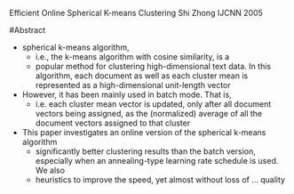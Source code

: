 Efficient Online Spherical K-means Clustering
Shi Zhong
IJCNN 2005

#Abstract

* spherical k-means algorithm,
  * i.e., the k-means algorithm with cosine similarity, is a
  * popular method for clustering high-dimensional text data.  In this
    algorithm, each document as well as each cluster mean is represented as a
    high-dimensional unit-length vector
* However, it has been mainly used in batch mode. That is,
  * i.e. each cluster mean vector is updated, only after all document vectors
    being assigned, as the (normalized) average of all the document vectors
    assigned to that cluster
* This paper investigates an online version of the spherical k-means algorithm
  * significantly better clustering results than the batch version,
    especially when an annealing-type learning rate schedule is used. We also
  * heuristics to improve the speed, yet almost without loss of ...  quality
